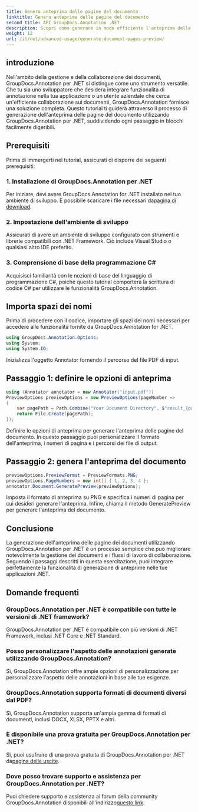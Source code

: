 ```yaml
---
title: Genera anteprima delle pagine del documento
linktitle: Genera anteprima delle pagine del documento
second_title: API GroupDocs.Annotation .NET
description: Scopri come generare in modo efficiente l'anteprima delle pagine dei documenti utilizzando GroupDocs.Annotation per .NET. Migliora i flussi di lavoro di gestione dei documenti con questo strumento completo.
weight: 12
url: /it/net/advanced-usage/generate-document-pages-preview/
---
```

## introduzione
Nell'ambito della gestione e della collaborazione dei documenti, GroupDocs.Annotation per .NET si distingue come uno strumento versatile. Che tu sia uno sviluppatore che desidera integrare funzionalità di annotazione nella tua applicazione o un utente aziendale che cerca un'efficiente collaborazione sui documenti, GroupDocs.Annotation fornisce una soluzione completa. Questo tutorial ti guiderà attraverso il processo di generazione dell'anteprima delle pagine del documento utilizzando GroupDocs.Annotation per .NET, suddividendo ogni passaggio in blocchi facilmente digeribili.
## Prerequisiti
Prima di immergerti nel tutorial, assicurati di disporre dei seguenti prerequisiti:
### 1. Installazione di GroupDocs.Annotation per .NET
 Per iniziare, devi avere GroupDocs.Annotation for .NET installato nel tuo ambiente di sviluppo. È possibile scaricare i file necessari da[pagina di download](https://releases.groupdocs.com/annotation/net/).
### 2. Impostazione dell'ambiente di sviluppo
Assicurati di avere un ambiente di sviluppo configurato con strumenti e librerie compatibili con .NET Framework. Ciò include Visual Studio o qualsiasi altro IDE preferito.
### 3. Comprensione di base della programmazione C#
Acquisisci familiarità con le nozioni di base del linguaggio di programmazione C#, poiché questo tutorial comporterà la scrittura di codice C# per utilizzare le funzionalità GroupDocs.Annotation.

## Importa spazi dei nomi
Prima di procedere con il codice, importare gli spazi dei nomi necessari per accedere alle funzionalità fornite da GroupDocs.Annotation for .NET.

```csharp
using GroupDocs.Annotation.Options;
using System;
using System.IO;

```
Inizializza l'oggetto Annotator fornendo il percorso del file PDF di input.
## Passaggio 1: definire le opzioni di anteprima
```csharp
using (Annotator annotator = new Annotator("input.pdf"))
PreviewOptions previewOptions = new PreviewOptions(pageNumber =>
{
    var pagePath = Path.Combine("Your Document Directory", $"result_{pageNumber}.png");
    return File.Create(pagePath);
});
```
Definire le opzioni di anteprima per generare l'anteprima delle pagine del documento. In questo passaggio puoi personalizzare il formato dell'anteprima, i numeri di pagina e i percorsi dei file di output.
## Passaggio 2: genera l'anteprima del documento
```csharp
previewOptions.PreviewFormat = PreviewFormats.PNG;
previewOptions.PageNumbers = new int[] { 1, 2, 3, 4 };
annotator.Document.GeneratePreview(previewOptions);
```
Imposta il formato di anteprima su PNG e specifica i numeri di pagina per cui desideri generare l'anteprima. Infine, chiama il metodo GeneratePreview per generare l'anteprima del documento.

## Conclusione
La generazione dell'anteprima delle pagine dei documenti utilizzando GroupDocs.Annotation per .NET è un processo semplice che può migliorare notevolmente la gestione dei documenti e i flussi di lavoro di collaborazione. Seguendo i passaggi descritti in questa esercitazione, puoi integrare perfettamente la funzionalità di generazione di anteprime nelle tue applicazioni .NET.
## Domande frequenti
### GroupDocs.Annotation per .NET è compatibile con tutte le versioni di .NET framework?
GroupDocs.Annotation per .NET è compatibile con più versioni di .NET Framework, inclusi .NET Core e .NET Standard.
### Posso personalizzare l'aspetto delle annotazioni generate utilizzando GroupDocs.Annotation?
Sì, GroupDocs.Annotation offre ampie opzioni di personalizzazione per personalizzare l'aspetto delle annotazioni in base alle tue esigenze.
### GroupDocs.Annotation supporta formati di documenti diversi dal PDF?
Sì, GroupDocs.Annotation supporta un'ampia gamma di formati di documenti, inclusi DOCX, XLSX, PPTX e altri.
### È disponibile una prova gratuita per GroupDocs.Annotation per .NET?
Sì, puoi usufruire di una prova gratuita di GroupDocs.Annotation per .NET da[pagina delle uscite](https://releases.groupdocs.com/).
### Dove posso trovare supporto e assistenza per GroupDocs.Annotation per .NET?
 Puoi chiedere supporto e assistenza ai forum della community GroupDocs.Annotation disponibili all'indirizzo[questo link](https://forum.groupdocs.com/c/annotation/10).